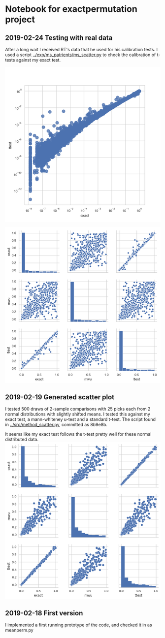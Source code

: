 # Notebook for exactpermutation project

## 2019-02-24 Testing with real data

After a long wait I received RT's data that he used for his calibration tests. I used a script [../exp/ms_patrients/ms_scatter.py](../exp/ms_patrients/ms_scatter.py) to check the calibration of t-tests against my exact test.

![Scatter](./img/loglog_calibration.png "Calibration plot")

![Scatter](./img/3meth_calibration.png "Scatter plot")



## 2019-02-19 Generated scatter plot

I tested 500 draws of 2-sample comparisons with 25 picks each from 2 normal distributions with slightly
shifted means. I tested this against my exact test, a mann-whiteney u-test and a standard t-test. The script
found in
[../src/method_scatter.py](../src/method_scatter.py), committed as 8b9e8b.


It seems like my exact test follows the t-test pretty well for these normal distributed data.
![Scatter](./img/method_scatter.png "Scatter plot")


## 2019-02-18 First version
I implemented a first running prototype of the code, and checked it in as meanperm.py
